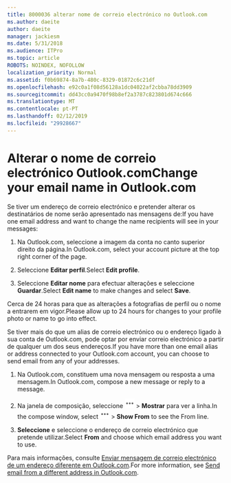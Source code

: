 ```yaml
---
title: 8000036 alterar nome de correio electrónico no Outlook.com
ms.author: daeite
author: daeite
manager: jackiesm
ms.date: 5/31/2018
ms.audience: ITPro
ms.topic: article
ROBOTS: NOINDEX, NOFOLLOW
localization_priority: Normal
ms.assetid: f0b69874-8a7b-480c-8329-01872c6c21df
ms.openlocfilehash: e92c0a1f08d56128a1dc04022af2cbba78dd3909
ms.sourcegitcommit: dd43cc0a9470f98b8ef2a3787c823801d674c666
ms.translationtype: MT
ms.contentlocale: pt-PT
ms.lasthandoff: 02/12/2019
ms.locfileid: "29928667"
---
```

# <a name="change-your-email-name-in-outlookcom"></a><span data-ttu-id="c3235-102">Alterar o nome de correio electrónico Outlook.com</span><span class="sxs-lookup"><span data-stu-id="c3235-102">Change your email name in Outlook.com</span></span>

<span data-ttu-id="c3235-103">Se tiver um endereço de correio electrónico e pretender alterar os destinatários de nome serão apresentado nas mensagens de:</span><span class="sxs-lookup"><span data-stu-id="c3235-103">If you have one email address and want to change the name recipients will see in your messages:</span></span>
  
1. <span data-ttu-id="c3235-104">Na Outlook.com, seleccione a imagem da conta no canto superior direito da página.</span><span class="sxs-lookup"><span data-stu-id="c3235-104">In Outlook.com, select your account picture at the top right corner of the page.</span></span>
    
2. <span data-ttu-id="c3235-105">Seleccione **Editar perfil**.</span><span class="sxs-lookup"><span data-stu-id="c3235-105">Select **Edit profile**.</span></span> 
    
3. <span data-ttu-id="c3235-106">Seleccione **Editar nome** para efectuar alterações e seleccione **Guardar**.</span><span class="sxs-lookup"><span data-stu-id="c3235-106">Select **Edit name** to make changes and select **Save**.</span></span> 
    
<span data-ttu-id="c3235-107">Cerca de 24 horas para que as alterações a fotografias de perfil ou o nome a entrarem em vigor.</span><span class="sxs-lookup"><span data-stu-id="c3235-107">Please allow up to 24 hours for changes to your profile photo or name to go into effect.</span></span>
  
<span data-ttu-id="c3235-108">Se tiver mais do que um alias de correio electrónico ou o endereço ligado à sua conta de Outlook.com, pode optar por enviar correio electrónico a partir de qualquer um dos seus endereços.</span><span class="sxs-lookup"><span data-stu-id="c3235-108">If you have more than one email alias or address connected to your Outlook.com account, you can choose to send email from any of your addresses.</span></span>
  
1. <span data-ttu-id="c3235-109">Na Outlook.com, constituem uma nova mensagem ou resposta a uma mensagem.</span><span class="sxs-lookup"><span data-stu-id="c3235-109">In Outlook.com, compose a new message or reply to a message.</span></span>
    
2. <span data-ttu-id="c3235-p101">Na janela de composição, seleccione ![mais o ícone de acções do grupo. ](media/b97ea7cd-eeb0-49c5-a564-7ca2d2e33909.png) \> **Mostrar** para ver a linha.</span><span class="sxs-lookup"><span data-stu-id="c3235-p101">In the compose window, select ![The More group actions icon.](media/b97ea7cd-eeb0-49c5-a564-7ca2d2e33909.png) \> **Show From** to see the From line.</span></span> 
    
3. <span data-ttu-id="c3235-112">**Seleccione** e seleccione o endereço de correio electrónico que pretende utilizar.</span><span class="sxs-lookup"><span data-stu-id="c3235-112">Select **From** and choose which email address you want to use.</span></span> 
    
<span data-ttu-id="c3235-113">Para mais informações, consulte [Enviar mensagem de correio electrónico de um endereço diferente em Outlook.com](https://go.microsoft.com/fwlink/p/?linkid=2001701&amp;clcid=0x409).</span><span class="sxs-lookup"><span data-stu-id="c3235-113">For more information, see [Send email from a different address in Outlook.com](https://go.microsoft.com/fwlink/p/?linkid=2001701&amp;clcid=0x409).</span></span>
  

